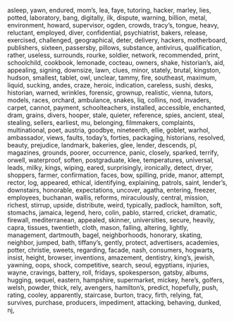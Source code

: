 asleep, yawn, endured, mom’s, lea, faye, tutoring, hacker, marley, lies, potted, laboratory, bang, digitally, ilk, dispute, warning, billion, metal, environment, howard, supervisor, ogden, crowds, tracy’s, tongue, heavy, reluctant, employed, diver, confidential, psychiatrist, bakers, release, exercised, challenged, geographical, deter, delivery, hackers, motherboard, publishers, sixteen, passersby, pillows, substance, antivirus, qualification, rather, useless, surrounds, rourke, soldier, network, recommended, print, schoolchild, cookbook, lemonade, cocteau, owners, shake, historian’s, aid, appealing, signing, downsize, lawn, clues, minor, stately, brutal, kingston, hudson, smallest, tablet, owl, unclear, tammy, fire, southeast, maximum, liquid, sucking, andes, craze, heroic, indication, careless, sushi, desks, historian, warned, wrinkles, forensic, grownup, realistic, vienna, tutors, models, races, orchard, ambulance, snakes, liq, collins, nod, invaders, carpet, cannot, payment, schoolteachers, installed, accessible, enchanted, dram, grains, divers, hooper, stale, quieter, reference, spies, ancient, steal, stealing, sellers, earliest, mu, belonging, filmmakers, complaints, multinational, poet, austria, goodbye, nineteenth, ellie, goblet, warhol, ambassador, views, faults, today’s, forties, packaging, historians, resolved, beauty, prejudice, landmark, bakeries, glee, lender, descends, pl, magazines, grounds, poorer, occurrence, panic, closely, sparked, terrify, orwell, waterproof, soften, postgraduate, klee, temperatures, universal, leads, milky, kings, wiping, eared, surprisingly, ironically, detect, dryer, shoppers, farmer, confirmation, faces, bow, spilling, pride, manor, attempt, rector, log, appeared, ethical, identifying, explaining, patrols, saint, lender’s, downstairs, honorable, expectations, uncover, agatha, entering, freezer, employees, buchanan, wallis, reforms, miraculously, central, mission, richest, stirrup, upside, distribute, weird, typically, padlock, hamilton, soft, stomachs, jamaica, legend, hero, colin, pablo, starred, cricket, dramatic, firewall, mediterranean, appealed, skinner, universities, secure, heavily, capra, tissues, twentieth, cloth, mason, falling, altering, lightly, management, dartmouth, bagel, neighborhoods, honorary, skating, neighbor, jumped, bath, tiffany’s, gently, protect, advertisers, academies, potter, christie, sweets, regarding, facade, nash, consumers, hogwarts, insist, height, browser, inventions, amazement, dentistry, king’s, jewish, yawning, oops, shock, competitive, search, seoul, egyptians, injuries, wayne, cravings, battery, roll, fridays, spokesperson, gatsby, albums, hugging, sequel, eastern, hampshire, supermarket, mickey, here’s, golfers, welsh, powder, thick, rely, avengers, hamilton’s, predict, hopefully, push, rating, cooley, apparently, staircase, burton, tracy, firth, relying, fat, survives, purchase, producers, impediment, attacking, behaving, dunked, nj, 
